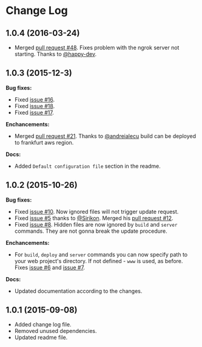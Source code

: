 # Change Log

## 1.0.4 (2016-03-24)

- Merged [pull request #48](https://github.com/nordnet/cordova-hot-code-push-cli/pull/48). Fixes problem with the ngrok server not starting. Thanks to [@happy-dev](https://github.com/happy-dev).

## 1.0.3 (2015-12-3)

**Bug fixes:**

- Fixed [issue #16](https://github.com/nordnet/cordova-hot-code-push-cli/issues/16).
- Fixed [issue #18](https://github.com/nordnet/cordova-hot-code-push-cli/issues/18).
- Fixed [issue #17](https://github.com/nordnet/cordova-hot-code-push-cli/issues/17).

**Enchancements:**

- Merged [pull request #21](https://github.com/nordnet/cordova-hot-code-push-cli/pull/21). Thanks to [@andreialecu](https://github.com/andreialecu) build can be deployed to frankfurt aws region.

**Docs:**

- Added `Default configuration file` section in the readme.

## 1.0.2 (2015-10-26)

**Bug fixes:**

- Fixed [issue #10](https://github.com/nordnet/cordova-hot-code-push-cli/issues/10). Now ignored files will not trigger update request.
- Fixed [issue #5](https://github.com/nordnet/cordova-hot-code-push-cli/issues/5) thanks to [@Sirikon](https://github.com/Sirikon). Merged his [pull request #12](https://github.com/nordnet/cordova-hot-code-push-cli/pull/12).
- Fixed [issue #8](https://github.com/nordnet/cordova-hot-code-push-cli/issues/8). Hidden files are now ignored by `build` and `server` commands. They are not gonna break the update procedure.

**Enchancements:**

- For `build`, `deploy` and `server` commands you can now specify path to your web project's directory. If not defined - `www` is used, as before. Fixes [issue #6](https://github.com/nordnet/cordova-hot-code-push-cli/issues/6) and [issue #7](https://github.com/nordnet/cordova-hot-code-push-cli/issues/7).

**Docs:**

- Updated documentation according to the changes.

## 1.0.1 (2015-09-08)

- Added change log file.
- Removed unused dependencies.
- Updated readme file.
